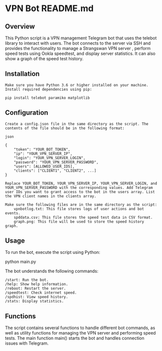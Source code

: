 # VPN Bot README.md

## Overview

This Python script is a VPN management Telegram bot that uses the telebot library to interact with users. The bot connects to the server via SSH and provides the functionality to manage a Strangswan VPN server , perform speed tests using Ookla speedtest, and display server statistics. It can also show a graph of the speed test history.

## Installation

    Make sure you have Python 3.6 or higher installed on your machine.
    Install required dependencies using pip:

    pip install telebot paramiko matplotlib

## Configuration

    Create a config.json file in the same directory as the script. The contents of the file should be in the following format:

    json

    {
        "token": "YOUR_BOT_TOKEN",
        "ip": "YOUR_VPN_SERVER_IP",
        "login": "YOUR_VPN_SERVER_LOGIN",
        "password": "YOUR_VPN_SERVER_PASSWORD",
        "users": [ALLOWED_USER_IDS],
        "clients": ["CLIENT1", "CLIENT2", ...]
    }

    Replace YOUR_BOT_TOKEN, YOUR_VPN_SERVER_IP, YOUR_VPN_SERVER_LOGIN, and YOUR_VPN_SERVER_PASSWORD with the corresponding values. Add Telegram user IDs you want to grant access to the bot in the users array. List the VPN client names in the clients array.

    Make sure the following files are in the same directory as the script:
        vpnbotlog.txt: This file stores logs of user actions and bot events.
        spddata.csv: This file stores the speed test data in CSV format.
        graph.png: This file will be used to store the speed history graph.

## Usage

To run the bot, execute the script using Python:

python main.py

The bot understands the following commands:

    /start: Run the bot.
    /help: Show help information.
    /reboot: Restart the server.
    /speedtest: Check internet speed.
    /spdhist: View speed history.
    /stats: Display statistics.

## Functions

The script contains several functions to handle different bot commands, as well as utility functions for managing the VPN server and performing speed tests. The main function main() starts the bot and handles connection issues with Telegram.

